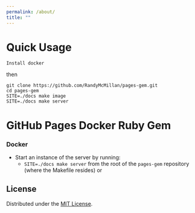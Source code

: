 ```yaml
---
permalink: /about/
title: ""
---
```


# Quick Usage

```
Install docker
```
then

```
git clone https://github.com/RandyMcMillan/pages-gem.git
cd pages-gem
SITE=./docs make image
SITE=./docs make server
```

# GitHub Pages Docker Ruby Gem

### Docker

* Start an instance of the server by running:
  - `SITE=./docs make server` from the root of the `pages-gem` repository (where the Makefile resides) or

## License

Distributed under the [MIT License](LICENSE).
